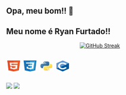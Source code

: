 ## Opa, meu bom!! 👋
## Meu nome é Ryan Furtado!!
<div align="center">
  <a href="https://github.com/RyanFurt12">
  
  [![GitHub Streak](https://streak-stats.demolab.com?user=RyanFurt12&theme=great-gatsby&border_radius=30&locale=pt_BR&date_format=M%20j%5B%2C%20Y%5D&mode=weekly&fire=FF530E)](https://git.io/streak-stats)
  
</div>
<div style="display: inline_block"><br>
  <img align="center" alt="HTML" height="30" width="40" src="https://raw.githubusercontent.com/devicons/devicon/master/icons/html5/html5-original.svg">
  <img align="center" alt="CSS" height="30" width="40" src="https://raw.githubusercontent.com/devicons/devicon/master/icons/css3/css3-original.svg">
  <img align="center" alt="Python" height="30" width="40" src="https://raw.githubusercontent.com/devicons/devicon/master/icons/python/python-original.svg">
  <img align="center" alt="C++" height="30" width="40" src="https://raw.githubusercontent.com/devicons/devicon/master/icons/c/c-original.svg">
 
</div>
  
  ##
 
<div> 
  <a href="https://www.instagram.com/ryanfurt_12/" target="_blank"><img src="https://img.shields.io/badge/-Instagram-%23E4405F?style=for-the-badge&logo=instagram&logoColor=white" target="_blank"></a>
  <a href="https://www.linkedin.com/in/ryanfurtadoa/" target="_blank"><img src="https://img.shields.io/badge/-LinkedIn-%230077B5?style=for-the-badge&logo=linkedin&logoColor=white" target="_blank"></a> 
</div>

<!--
**RyanFurt12/RyanFurt12** is a ✨ _special_ ✨ repository because its `README.md` (this file) appears on your GitHub profile.

Here are some ideas to get you started:

- 🔭 I’m currently working on ...
- 🌱 I’m currently learning ...
- 👯 I’m looking to collaborate on ...
- 🤔 I’m looking for help with ...
- 💬 Ask me about ...
- 📫 How to reach me: ...
- 😄 Pronouns: ...
- ⚡ Fun fact: ...


 <img align="right" alt="PICTURE" height="150" style="border-radius:50px;" src="https://media.licdn.com/dms/image/C4D03AQEVboTi4K6S-A/profile-displayphoto-shrink_800_800/0/1663849546004?e=1678924800&v=beta&t=qQvG2Knyj8pEPjYmNwBqPvuPjddJCsi4alKGDKyaVpA">
-->
